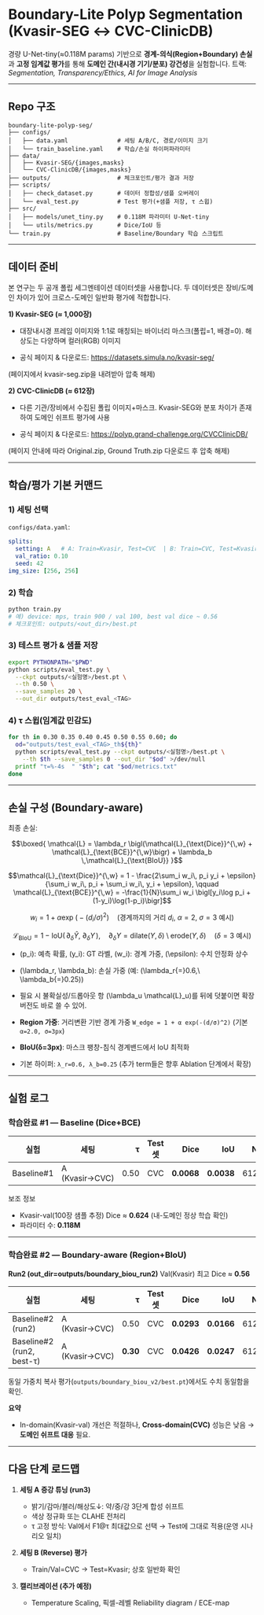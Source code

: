 # Boundary-Lite Polyp Segmentation (Kvasir-SEG ↔ CVC-ClinicDB)

경량 U-Net-tiny(≈0.118M params) 기반으로 **경계-의식(Region+Boundary) 손실**과 **고정 임계값 평가**를 통해 **도메인 간(내시경 기기/분포) 강건성**을 실험합니다.
트랙: *Segmentation, Transparency/Ethics, AI for Image Analysis*

---

## Repo 구조

```
boundary-lite-polyp-seg/
├── configs/
│   ├── data.yaml              # 세팅 A/B/C, 경로/이미지 크기
│   └── train_baseline.yaml    # 학습/손실 하이퍼파라미터
├── data/
│   ├── Kvasir-SEG/{images,masks}
│   └── CVC-ClinicDB/{images,masks}
├── outputs/                   # 체크포인트/평가 결과 저장
├── scripts/
│   ├── check_dataset.py       # 데이터 정합성/샘플 오버레이
│   └── eval_test.py           # Test 평가(+샘플 저장, τ 스윕)
├── src/
│   ├── models/unet_tiny.py    # 0.118M 파라미터 U-Net-tiny
│   └── utils/metrics.py       # Dice/IoU 등
└── train.py                   # Baseline/Boundary 학습 스크립트
```

---

## 데이터 준비

본 연구는 두 공개 폴립 세그멘테이션 데이터셋을 사용합니다. 두 데이터셋은 장비/도메인 차이가 있어 크로스-도메인 일반화 평가에 적합합니다.

**1) Kvasir-SEG (≈ 1,000장)**

- 대장내시경 프레임 이미지와 1:1로 매칭되는 바이너리 마스크(폴립=1, 배경=0). 해상도는 다양하며 컬러(RGB) 이미지

- 공식 페이지 & 다운로드: https://datasets.simula.no/kvasir-seg/

(페이지에서 kvasir-seg.zip을 내려받아 압축 해제)


**2) CVC-ClinicDB (≈ 612장)**

- 다른 기관/장비에서 수집된 폴립 이미지+마스크. Kvasir-SEG와 분포 차이가 존재하여 도메인 쉬프트 평가에 사용

- 공식 페이지 & 다운로드: https://polyp.grand-challenge.org/CVCClinicDB/

(페이지 안내에 따라 Original.zip, Ground Truth.zip 다운로드 후 압축 해제)


---

## 학습/평가 기본 커맨드

### 1) 세팅 선택

`configs/data.yaml`:

```yaml
splits:
  setting: A   # A: Train=Kvasir, Test=CVC  | B: Train=CVC, Test=Kvasir
  val_ratio: 0.10
  seed: 42
img_size: [256, 256]
```

### 2) 학습

```bash
python train.py
# 예) device: mps, train 900 / val 100, best val dice ~ 0.56
# 체크포인트: outputs/<out_dir>/best.pt
```

### 3) 테스트 평가 & 샘플 저장

```bash
export PYTHONPATH="$PWD"
python scripts/eval_test.py \
  --ckpt outputs/<실험명>/best.pt \
  --th 0.50 \
  --save_samples 20 \
  --out_dir outputs/test_eval_<TAG>
```

### 4) τ 스윕(임계값 민감도)

```bash
for th in 0.30 0.35 0.40 0.45 0.50 0.55 0.60; do
  od="outputs/test_eval_<TAG>_th${th}"
  python scripts/eval_test.py --ckpt outputs/<실험명>/best.pt \
    --th $th --save_samples 0 --out_dir "$od" >/dev/null
  printf "τ=%-4s  " "$th"; cat "$od/metrics.txt"
done
```

---

## 손실 구성 (Boundary-aware)

최종 손실:

```math
\boxed{
\mathcal{L}
= \lambda_r \bigl(\mathcal{L}_{\text{Dice}}^{\,w} + \mathcal{L}_{\text{BCE}}^{\,w}\bigr)
+ \lambda_b \,\mathcal{L}_{\text{BIoU}}
}
```

```math
\mathcal{L}_{\text{Dice}}^{\,w}
= 1 - 
\frac{2\sum_i w_i\, p_i y_i + \epsilon}
     {\sum_i w_i\, p_i + \sum_i w_i\, y_i + \epsilon},
\qquad
\mathcal{L}_{\text{BCE}}^{\,w}
= -\frac{1}{N}\sum_i w_i \bigl[y_i\log p_i + (1-y_i)\log(1-p_i)\bigr]
```

```math
w_i = 1 + \alpha \exp\!\bigl(- (d_i/\sigma)^2\bigr)
\quad(\text{경계까지의 거리 } d_i,\ \alpha{=}2,\ \sigma{=}3\ \text{예시})
```

```math
\mathcal{L}_{\text{BIoU}}
= 1 - \text{IoU}\bigl(\,\partial_\delta \hat{Y},\ \partial_\delta Y\,\bigr),
\quad
\partial_\delta Y = \text{dilate}(Y,\delta) \setminus \text{erode}(Y,\delta)
\quad(\delta{=}3\ \text{예시})
```

* (p_i): 예측 확률, (y_i): GT 라벨, (w_i): 경계 가중, (\epsilon): 수치 안정화 상수
* (\lambda_r, \lambda_b): 손실 가중 (예: (\lambda_r{=}0.6,\ \lambda_b{=}0.25))
* 필요 시 불확실성/드롭아웃 항 (\lambda_u \mathcal{L}_u)를 뒤에 덧붙이면 확장 버전도 바로 쓸 수 있어.


* **Region 가중**: 거리변환 기반 경계 가중 `W_edge = 1 + α exp(-(d/σ)^2)` (기본 `α=2.0, σ=3px`)
* **BIoU(δ=3px)**: 마스크 팽창-침식 경계밴드에서 IoU 최적화
* 기본 하이퍼: `λ_r=0.6, λ_b=0.25` (추가 term들은 향후 Ablation 단계에서 확장)

---

## 실험 로그

### 학습완료 #1 — Baseline (Dice+BCE)

| 실험         | 세팅             |    τ | Test셋 |       Dice |        IoU |   N | 체크포인트                      |
| ---------- | -------------- | ---: | ----- | ---------: | ---------: | --: | -------------------------- |
| Baseline#1 | A (Kvasir→CVC) | 0.50 | CVC   | **0.0068** | **0.0038** | 612 | `outputs/baseline/best.pt` |

보조 정보

* Kvasir-val(100장 샘플 추정) Dice ≈ **0.624** (내-도메인 정상 학습 확인)
* 파라미터 수: **0.118M**

---

### 학습완료 #2 — Boundary-aware (Region+BIoU)

**Run2 (out_dir=outputs/boundary_biou_run2)**
Val(Kvasir) 최고 Dice ≈ **0.56**

| 실험                        | 세팅             |        τ | Test셋 |       Dice |        IoU |   N | 체크포인트                                |
| ------------------------- | -------------- | -------: | ----- | ---------: | ---------: | --: | ------------------------------------ |
| Baseline#2 (run2)         | A (Kvasir→CVC) |     0.50 | CVC   | **0.0293** | **0.0166** | 612 | `outputs/boundary_biou_run2/best.pt` |
| Baseline#2 (run2, best-τ) | A (Kvasir→CVC) | **0.30** | CVC   | **0.0426** | **0.0247** | 612 | ↑ 동일                                 |

동일 가중치 복사 평가(`outputs/boundary_biou_v2/best.pt`)에서도 수치 동일함을 확인.

**요약**

* In-domain(Kvasir-val) 개선은 적절하나, **Cross-domain(CVC)** 성능은 낮음 → **도메인 쉬프트 대응** 필요.

---

## 다음 단계 로드맵

1. **세팅 A 증강 튜닝 (run3)**

   * 밝기/감마/블러/해상도↓: 약/중/강 3단계 합성 쉬프트
   * 색상 정규화 또는 CLAHE 전처리
   * τ 고정 방식: Val에서 F1@τ 최대값으로 선택 → Test에 그대로 적용(운영 시나리오 일치)
2. **세팅 B (Reverse) 평가**

   * Train/Val=CVC → Test=Kvasir; 상호 일반화 확인
3. **캘리브레이션 (추가 예정)**

   * Temperature Scaling, 픽셀-레벨 Reliability diagram / ECE-map
